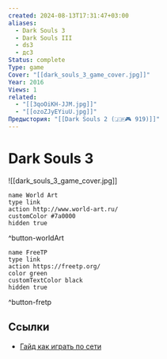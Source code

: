 ```yaml
---
created: 2024-08-13T17:31:47+03:00
aliases:
  - Dark Souls 3
  - Dark Souls III
  - ds3
  - дс3
Status: complete
Type: game
Cover: "[[dark_souls_3_game_cover.jpg]]"
Year: 2016
Views: 1
related:
  - "[[3qoOiKH-JJM.jpg]]"
  - "[[ozoZJyEYiuU.jpg]]"
Предыстория: "[[Dark Souls 2 (🇯🇵🎮 919)]]"
---
```


# Dark Souls 3

![[dark_souls_3_game_cover.jpg]]


```button
name World Art
type link
action http://www.world-art.ru/
customColor #7a0000
hidden true
```
^button-worldArt

```button
name FreeTP
type link
action https://freetp.org/
color green
customTextColor black
hidden true
```
^button-fretp


## Ссылки

 - [Гайд как играть по сети](https://youtu.be/sCK70FA-p2s?si=_FBv_iWPbb_Z3gFU)